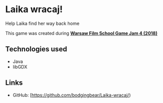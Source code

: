 # Laika wracaj!

Help Laika find her way back home

This game was created during [**Warsaw Film School Game Jam 4 (2018)**](https://www.facebook.com/events/warszawska-szko%C5%82a-filmowa/warsaw-film-school-game-jam-4/2016687221706498/)

## Technologies used
* Java
* libGDX

## Links
* GitHub: [https://github.com/bodgingbear/Laika-wracaj/)
